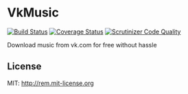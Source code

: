 VkMusic
=========
[![Build Status](https://travis-ci.org/teslitsky/vkmusic.svg?branch=master)](https://travis-ci.org/teslitsky/vkmusic) 
[![Coverage Status](https://img.shields.io/coveralls/teslitsky/vkmusic.svg)](https://coveralls.io/r/teslitsky/vkmusic)
[![Scrutinizer Code Quality](https://scrutinizer-ci.com/g/teslitsky/vkmusic/badges/quality-score.png?b=master)](https://scrutinizer-ci.com/g/teslitsky/vkmusic/?branch=master)

Download music from vk.com for free without hassle

License
-------
MIT: http://rem.mit-license.org
